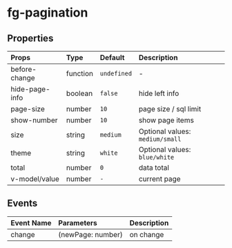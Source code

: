 # fg-pagination

## Properties

|Props|Type|Default|Description|
|:--|:--|:--|:--|
|before-change|function|`undefined`|-|
|hide-page-info|boolean|`false`|hide left info|
|page-size|number|`10`|page size / sql limit|
|show-number|number|`10`|show page items|
|size|string|`medium`|Optional values: `medium/small`|
|theme|string|`white`|Optional values: `blue/white`|
|total|number|`0`|data total|
|v-model/value|number|`-`|current page|

## Events

|Event Name|Parameters|Description|
|:--|:--|:--|
|change|(newPage: number)|on change|

